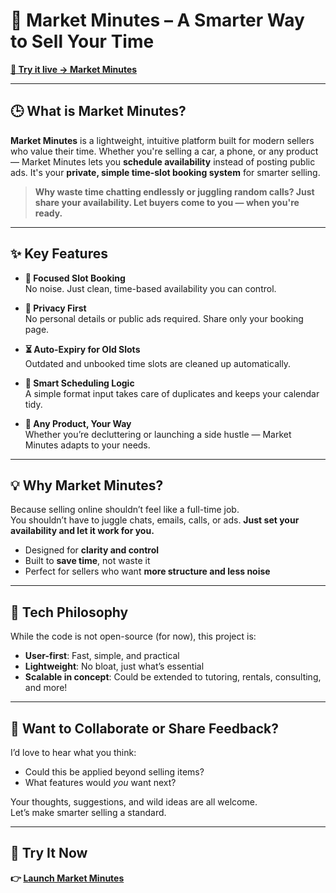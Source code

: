 # 🚀 Market Minutes – A Smarter Way to Sell Your Time

**[🔗 Try it live → Market Minutes](https://market-minutes.netlify.app/)**

---

## 🕒 What is Market Minutes?

**Market Minutes** is a lightweight, intuitive platform built for modern sellers who value their time. Whether you're selling a car, a phone, or any product — Market Minutes lets you **schedule availability** instead of posting public ads. It's your **private, simple time-slot booking system** for smarter selling.

> **Why waste time chatting endlessly or juggling random calls? Just share your availability. Let buyers come to you — when you're ready.**

---

## ✨ Key Features

- **📅 Focused Slot Booking**  
  No noise. Just clean, time-based availability you can control.

- **🔐 Privacy First**  
  No personal details or public ads required. Share only your booking page.

- **⏳ Auto-Expiry for Old Slots**  
  Outdated and unbooked time slots are cleaned up automatically.

- **🧠 Smart Scheduling Logic**  
  A simple format input takes care of duplicates and keeps your calendar tidy.

- **📲 Any Product, Your Way**  
  Whether you’re decluttering or launching a side hustle — Market Minutes adapts to your needs.

---

## 💡 Why Market Minutes?

Because selling online shouldn’t feel like a full-time job.  
You shouldn’t have to juggle chats, emails, calls, or ads. **Just set your availability and let it work for you.**

- Designed for **clarity and control**
- Built to **save time**, not waste it
- Perfect for sellers who want **more structure and less noise**

---

## 🔧 Tech Philosophy

While the code is not open-source (for now), this project is:

- **User-first**: Fast, simple, and practical
- **Lightweight**: No bloat, just what’s essential
- **Scalable in concept**: Could be extended to tutoring, rentals, consulting, and more!

---

## 🧠 Want to Collaborate or Share Feedback?

I’d love to hear what you think:

- Could this be applied beyond selling items?
- What features would *you* want next?

Your thoughts, suggestions, and wild ideas are all welcome.  
Let’s make smarter selling a standard.

---

## 📌 Try It Now  
**👉 [Launch Market Minutes](https://market-minutes.netlify.app/)**  



